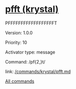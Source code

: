 # [pfft (krystal)](/commands/krystal/pfft.md)

PFFFFFFFFFFFFFFFFFFT

Version: 1.0.0

Priority: 10

Activator type: message

Command: /pf{2,}t/

link: [/commands/krystal/pfft.md](/commands/krystal/pfft.md)



[All commands](/commands.md)